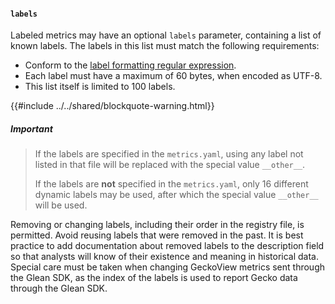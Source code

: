 #### `labels`

Labeled metrics may have an optional `labels` parameter, containing a list of known labels.
The labels in this list must match the following requirements:

* Conform to the [label formatting regular expression](index.md#label-format).
* Each label must have a maximum of 60 bytes, when encoded as UTF-8.
* This list itself is limited to 100 labels.

{{#include ../../shared/blockquote-warning.html}}

##### Important

> If the labels are specified in the `metrics.yaml`, using any label not listed in that file
> will be replaced with the special value `__other__`.
>
> If the labels are **not** specified in the `metrics.yaml`, only 16 different dynamic labels
> may be used, after which the special value `__other__` will be used.

Removing or changing labels, including their order in the registry file, is permitted. Avoid reusing labels
that were removed in the past. It is best practice to add documentation about removed labels to the
description field so that analysts will know of their existence and meaning in historical data.
Special care must be taken when changing GeckoView metrics sent through the Glean SDK, as the
index of the labels is used to report Gecko data through the Glean SDK.
